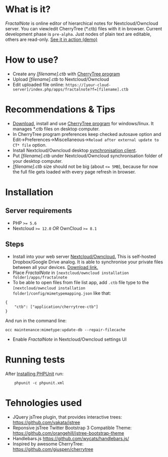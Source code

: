 # What is it?
_FractalNote_ is online editor of hierarchical notes for Nextcloud/Owncloud server.
You can view/edit CherryTree (*.ctb) files with it in browser.
Current development phase is ``pre-alpha``. Just nodes of plain text are editable, others are read-only.
[See it in action (demo)](http://cloud.aldem.ru/index.php/apps/fractalnote?f=/demo.ctb)

# How to use?
* Create any _[filename].ctb_ with [CherryTree program](https://www.giuspen.com/cherrytree/)
* Upload _[filename].ctb_ to Nextcloud/Owncloud
* Edit uploaded file online: ``https://[your-cloud-server]/index.php/apps/fractalnote?f=[filename].ctb``

# Recommendations & Tips
* [Download](https://www.giuspen.com/cherrytree/#downl), install and use [CherryTree program](https://www.giuspen.com/cherrytree/) for windows/linux. It manages *.ctb files on desktop computer.
* In CherryTree program preferences keep checked autosave option and Edit->Preferences->Miscellaneous->``Reload after external update to CT* file`` option.
* Install Nextcloud/Owncloud desktop [synchronisation client](https://nextcloud.com/install/#install-clients).
* Put _[filename].ctb_ under Nextcloud/Owncloud synchronisation folder of your desktop computer.
* _[filename].ctb_ size should not be big (about ``<= 5MB``), because for now the full file gets loaded with every page refresh in browser. 

# Installation
## Server requirements
* PHP ``>= 5.6``
* Nextcloud ``>= 12.0`` _OR_ OwnCloud ``>= 8.1``
## Steps
* Install into your web server [Nextcloud/Owncloud.](https://nextcloud.com/install) This is self-hosted Dropbox/Google Drive analog. It is able to synchronise your private files between all your devices. [Download link.](https://nextcloud.com/install)
* Place _FractalNote_ in ``[nextcloud/owncloud installation folder]/apps/fractalnote``
* To be able to open files from file list app, add ``.ctb`` file type to the ``[nextcloud/owncloud installation folder]/config/mimetypemapping.json`` like that:
```
{
    "ctb": ["application/cherrytree-ctb"]
}
```
And run in the command line:
```
occ maintenance:mimetype:update-db --repair-filecache
```
* Enable _FractalNote_ in Nextcloud/Owncloud settings UI

# Running tests
After [Installing PHPUnit](http://phpunit.de/getting-started.html) run:
```
    phpunit -c phpunit.xml
```

# Tehnologies used
* JQuery jsTree plugin, that provides interactive trees: https://github.com/vakata/jstree
* Reponsive jsTree Twitter Bootstrap 3 Compatible Theme: https://github.com/orangehill/jstree-bootstrap-theme
* Handlebars.js https://github.com/wycats/handlebars.js/
* Inspired by awesome CherryTree: https://github.com/giuspen/cherrytree 
